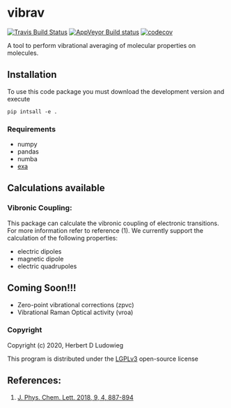 vibrav
==============================
[//]: # (Badges)
[![Travis Build Status](https://travis-ci.com/herbertludowieg/vibrav.svg?token=tigC5BybifGYsSzkkDS8&branch=master)](https://travis-ci.com/herbertludowieg/vibrav)
[![AppVeyor Build status](https://ci.appveyor.com/api/projects/status/REPLACE_WITH_APPVEYOR_LINK/branch/master?svg=true)](https://ci.appveyor.com/project/REPLACE_WITH_OWNER_ACCOUNT/vibrav/branch/master)
[![codecov](https://codecov.io/gh/herbertludowieg/vibrav/branch/master/graph/badge.svg?token=VbOgm57FCn)](https://codecov.io/gh/herbertludowieg/vibrav)

A tool to perform vibrational averaging of molecular properties on molecules.

## Installation
To use this code package you must download the development version and execute

`pip intsall -e .`

### Requirements
 - numpy
 - pandas
 - numba
 - [exa](https://github.com/exa-analytics/exa)

## Calculations available
### Vibronic Coupling:
This package can calculate the vibronic coupling of electronic transitions. For more information refer 
to reference (1). We currently support the calculation of the following properties:
* electric dipoles
* magnetic dipole
* electric quadrupoles

## Coming Soon!!!
* Zero-point vibrational corrections (zpvc)
* Vibrational Raman Optical activity (vroa)

### Copyright

Copyright (c) 2020, Herbert D Ludowieg

This program is distributed under the [LGPLv3](https://www.gnu.org/licenses/lgpl-3.0.en.html)
open-source license

## References:
1. [J. Phys. Chem. Lett. 2018, 9, 4, 887-894](https://doi.org/10.1021/acs.jpclett.7b03441)

